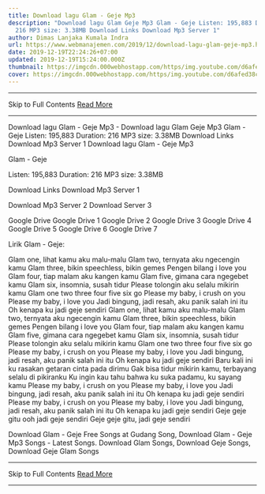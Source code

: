 ```yaml
---
title: Download lagu Glam - Geje Mp3
description: "Download lagu Glam Geje Mp3 Glam - Geje Listen: 195,883 Duration:
  216 MP3 size: 3.38MB Download Links Download Mp3 Server 1"
author: Dimas Lanjaka Kumala Indra
url: https://www.webmanajemen.com/2019/12/download-lagu-glam-geje-mp3.html
date: 2019-12-19T22:24:26+07:00
updated: 2019-12-19T15:24:00.000Z
thumbnail: https://imgcdn.000webhostapp.com/https/img.youtube.com/d6afed38cd63e9c604301f932986f370.jpeg
cover: https://imgcdn.000webhostapp.com/https/img.youtube.com/d6afed38cd63e9c604301f932986f370.jpeg
---
```


<hr/> Skip to Full Contents <a href="https://www.webmanajemen.com/2019/12/download-lagu-glam-geje-mp3.html" rel="follow" class="button" id="read-more">Read More</a> <hr/> Download lagu Glam - Geje Mp3 - Download lagu Glam Geje Mp3 Glam - Geje Listen: 195,883 Duration: 216 MP3 size: 3.38MB Download Links Download Mp3 Server 1 Download lagu Glam - Geje Mp3

  Glam - Geje 

  Listen: 195,883 
  Duration: 216 
  MP3 size: 3.38MB 

  Download Links 
  Download Mp3 Server 1 

  Download Mp3 Server 2 
  Download Server 3 


  Google Drive   Google Drive 1 
  Google Drive 2 
  Google Drive 3 
  Google Drive 4 
  Google Drive 5 
  Google Drive 6 
  Google Drive 7 


                             
Lirik Glam - Geje:
                             
 Glam one, lihat kamu aku malu-malu 
 Glam two, ternyata aku ngecengin kamu 
 Glam three, bikin speechless, bikin gemes 
 Pengen bilang i love you 
 Glam four, tiap malam aku kangen kamu 
 Glam five, gimana cara ngegebet kamu 
 Glam six, insomnia, susah tidur 
 Please tolongin aku selalu mikirin kamu 
 Glam one two three four five six go 
 Please my baby, i crush on you 
 Please my baby, i love you 
 Jadi bingung, jadi resah, aku panik salah ini itu 
 Oh kenapa ku jadi geje sendiri 
 Glam one, lihat kamu aku malu-malu 
 Glam two, ternyata aku ngecengin kamu 
 Glam three, bikin speechless, bikin gemes 
 Pengen bilang i love you 
 Glam four, tiap malam aku kangen kamu 
 Glam five, gimana cara ngegebet kamu 
 Glam six, insomnia, susah tidur 
 Please tolongin aku selalu mikirin kamu 
 Glam one two three four five six go 
 Please my baby, i crush on you 
 Please my baby, i love you 
 Jadi bingung, jadi resah, aku panik salah ini itu 
 Oh kenapa ku jadi geje sendiri 
 Baru kali ini ku rasakan getaran cinta pada dirimu 
 Gak bisa tidur mikirin kamu, terbayang selalu di pikiranku 
 Ku ingin kau tahu bahwa ku suka padamu, ku sayang kamu 
 Please my baby, i crush on you 
 Please my baby, i love you 
 Jadi bingung, jadi resah, aku panik salah ini itu 
 Oh kenapa ku jadi geje sendiri 
 Please my baby, i crush on you 
 Please my baby, i love you 
 Jadi bingung, jadi resah, aku panik salah ini itu 
 Oh kenapa ku jadi geje sendiri 
 Geje geje gitu ooh jadi geje sendiri 
 Geje geje gitu, jadi geje sendiri 
                         
  Download Glam - Geje Free Songs at Gudang Song, Download Glam - Geje Mp3 Songs - Latest Songs.  Download Glam Songs, Download Geje Songs, Download Geje Glam Songs <hr/> Skip to Full Contents <a href="https://www.webmanajemen.com/2019/12/download-lagu-glam-geje-mp3.html" rel="follow" class="button" id="read-more">Read More</a> <hr/>
